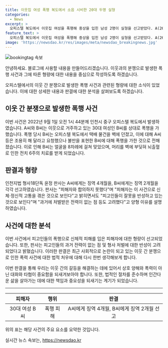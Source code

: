 ```yaml
---
title: 이웃집 여성 폭행 복도에서 소음 시비한 20대 두명 실형
categories:
  - News
excerpt: >
  오피스텔 복도에서 이웃집 여성을 폭행해 중상을 입힌 남성 2명이 실형을 선고받았다. A(26)씨는 징역 4개월, B(26)씨는 징역 2개월을 선고받았으며, 폭행은 택배 물건을 벽에 던진 여성에게 조용히 해 달라고 한 것에서 발생했다. 피해자는 뇌출혈로 6주간 입원했고, 합의를 이뤄내지 못한 점과 피고인들의 처벌 전력이 없는 점이 양형 이유로 고려됐다.
feature_text: >
  오피스텔 복도에서 이웃집 여성을 폭행해 중상을 입힌 남성 2명이 실형을 선고받았다. A(26)씨는 징역 4개월, B(26)씨는 징역 2개월을 선고받았으며, 폭행은 택배 물건을 벽에 던진 여성에게 조용히 해 달라고 한 것에서 발생했다. 피해자는 뇌출혈로 6주간 입원했고, 합의를 이뤄내지 못한 점과 피고인들의 처벌 전력이 없는 점이 양형 이유로 고려됐다.
image: 'https://newsdao.kr/res/images/meta/newsdao_breakingnews.jpg'
---
```


<p><img src="https://newsdao.kr/res/images/meta/newsdao_breakingnews.jpg" alt="bookingtag 속보" /></p>

<p>안녕하세요. 블로그에 사용할 내용을 만들어드리겠습니다. 이웃과의 분쟁으로 발생한 폭행 사건과 그에 따른 형량에 대한 내용을 중심으로 작성하도록 하겠습니다.</p>

<p data-ke-size="size16">오피스텔에서의 이웃 간 분쟁으로 발생한 폭행 사건과 관련된 형량에 대한 소식이 있었습니다. 이에 대한 상세한 내용과 판결에 대한 분석을 살펴보도록 하겠습니다.</p>

<h2 data-ke-size="size26">이웃 간 분쟁으로 발생한 폭행 사건</h2>

<p data-ke-size="size16">이번 사건은 2022년 9월 1일 오전 1시 44분께 인천시 중구 오피스텔 복도에서 발생하였습니다. A씨와 B씨는 이웃으로 거주하고 있는 30대 여성인 B씨를 상대로 폭행을 가했습니다. 폭행 당시 B씨는 오피스텔 복도에서 택배 물건을 벽에 던졌고, 이에 대해 A씨 등은 조용히 해 달라고 요청했으나 불만을 표현한 B씨에 대해 폭행을 가한 것으로 전해졌습니다. 이로 인해 B씨는 얼굴을 8차례에 걸쳐 맞았으며, 머리를 벽에 부딪혀 뇌출혈로 인한 전치 6주의 치료를 받게 되었습니다.</p>

<h2 data-ke-size="size26">판결과 형량</h2>

<p data-ke-size="size16">인천지법 형사18단독 윤정 판사는 A씨에게는 징역 4개월을, B씨에게는 징역 2개월을 각각 선고하였습니다. 판사는 "피해자와 합의하지 못했다"며 "피해자는 이 사건으로 신체·정신적 고통을 겪은 것으로 보인다"고 밝히면서도 "피고인들이 잘못을 반성하고 있는 것으로 보인다"며 "과거에 처벌받은 전력이 없는 점 등도 고려했다"고 양형 이유를 설명하였습니다.</p>

<h2 data-ke-size="size26">사건에 대한 분석</h2>

<p data-ke-size="size16">이번 사건에서 피고인들의 폭행으로 신체적 피해를 입은 피해자에 대한 형량이 선고되었습니다. 또한, 판사는 피고인들의 과거 전력이 없는 점 및 형사 처벌에 대한 반성이 고려되었다고 밝혔습니다. 이러한 판결은 최근 사회적으로 논란이 되고 있는 이웃 간 분쟁으로 인한 폭력 사건에 대한 법적 처우에 대해 다시 한번 생각해보게 합니다.</p>

<p data-ke-size="size16">이번 판결을 통해 우리는 이웃 간의 갈등을 해결하는 데에 있어서 상호 양해와 폭력이 아닌 대화와 타협이 중요함을 되새겨보아야 합니다. 또한, 법적인 절차를 준수하며 인간다운 삶을 살아가는 데에 대한 책임과 중요성을 되새기는 계기가 되었습니다.</p>

<hr>

<table>
  <thead>
    <tr>
      <th style="text-align: center;">피해자</th>
      <th style="text-align: center;">행위</th>
      <th style="text-align: center;">판결</th>
    </tr>
  </thead>
  <tbody>
    <tr>
      <td style="text-align: center;">30대 여성 B씨</td>
      <td style="text-align: center;">폭행 피해</td>
      <td style="text-align: center;">A씨에게 징역 4개월, B씨에게 징역 2개월 선고</td>
    </tr>
  </tbody>
</table>

<p data-ke-size="size16">위의 표는 해당 사건의 주요 요소를 요약한 것입니다.</p>
실시간 뉴스 속보는, <a href="https://newsdao.kr" rel="dofollow">https://newsdao.kr</a>


